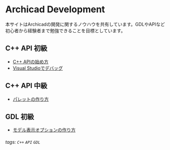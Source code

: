 # Archicad Development

本サイトはArchicadの開発に関するノウハウを共有しています。GDLやAPIなど初心者から経験者まで勉強できることを目標としています。



C++ API 初級
---
- [C++ APIの始め方](/cppapi/beginner/HowToStartCPPAPI.html)
- [Visual Studioでデバッグ](/cppapi/beginner/DebugWithVS.html)


C++ API 中級
---
- [パレットの作り方](/cppapi/intermidiate/HowToCreatePalette.html)


GDL 初級
---
- [モデル表示オプションの作り方](/gdl/beginner/HowToCreateMVO.html)



###### tags: `C++` `API` `GDL` 
